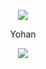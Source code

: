 <p align="center">  
<img src="https://i.pinimg.com/originals/61/ab/15/61ab150dbeda09972d8b43f177af43a4.gif">
</p>
<p align="center">
    Yohan
<p align="center">  
<img src="https://komarev.com/ghpvc/?username=siixty&color=grey">
</p>

